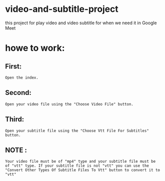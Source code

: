 # video-and-subtitle-project

this project for play video and video subtitle for when we need it in Google Meet

# howe to work:
## First:

    Open the index.

## Second:

    Open your video file using the "Choose Video File" button.

## Third:

    Open your subtitle file using the "Choose Vtt File For Subtitles" button.

## NOTE :

    Your video file must be of "mp4" type and your subtitle file must be of "vtt" type. If your subtitle file is not "vtt" you can use the "Convert Other Types Of Subtitle Files To Vtt" button to convert it to "vtt"

